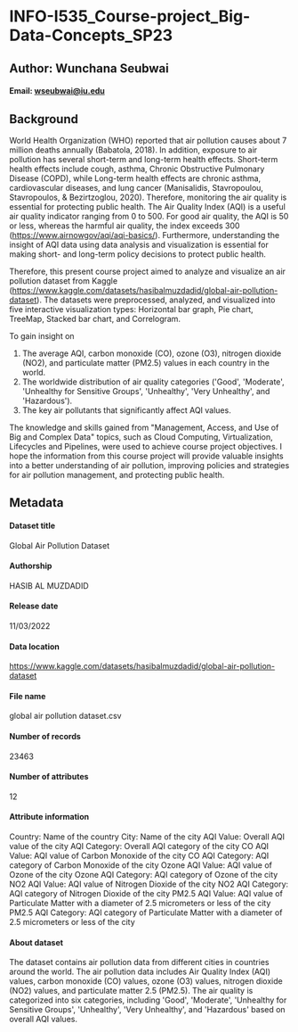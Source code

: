 # INFO-I535_Course-project_Big-Data-Concepts_SP23
## Author: Wunchana Seubwai
#### Email: wseubwai@iu.edu

## Background 
World Health Organization (WHO) reported that air pollution causes about 7 million deaths annually (Babatola, 2018). In addition, exposure to air pollution has several short-term and long-term health effects. Short-term health effects include cough, asthma, Chronic Obstructive Pulmonary Disease (COPD), while Long-term health effects are chronic asthma, cardiovascular diseases, and lung cancer (Manisalidis, Stavropoulou, Stavropoulos, & Bezirtzoglou, 2020). Therefore, monitoring the air quality is essential for protecting public health. The Air Quality Index (AQI) is a useful air quality indicator ranging from 0 to 500. For good air quality, the AQI is 50 or less, whereas the harmful air quality, the index exceeds 300 (https://www.airnowgov/aqi/aqi-basics/). Furthermore, understanding the insight of AQI data using data analysis and visualization is essential for making short- and long-term policy decisions to protect public health. 

Therefore, this present course project aimed to analyze and visualize an air pollution dataset from Kaggle (https://www.kaggle.com/datasets/hasibalmuzdadid/global-air-pollution-dataset). The datasets were preprocessed, analyzed, and visualized into five interactive visualization types: Horizontal bar graph, Pie chart, TreeMap, Stacked bar chart, and Correlogram.

To gain insight on 
1. The average AQI, carbon monoxide (CO), ozone (O3), nitrogen dioxide (NO2), and particulate matter (PM2.5) values in each country in the world.
2. The worldwide distribution of air quality categories ('Good', 'Moderate', 'Unhealthy for Sensitive Groups', 'Unhealthy', 'Very Unhealthy', and 'Hazardous'). 
3. The key air pollutants that significantly affect AQI values.  

The knowledge and skills gained from "Management, Access, and Use of Big and Complex Data" topics, such as Cloud Computing, Virtualization, Lifecycles and Pipelines, were used to achieve course project objectives. 
I hope the information from this course project will provide valuable insights into a better understanding of air pollution, improving policies and strategies for air pollution management, and protecting public health.

## Metadata
#### Dataset title	
Global Air Pollution Dataset
#### Authorship
HASIB AL MUZDADID
#### Release date
11/03/2022
#### Data location
https://www.kaggle.com/datasets/hasibalmuzdadid/global-air-pollution-dataset
#### File name
global air pollution dataset.csv
#### Number of records
23463 
#### Number of attributes
12
#### Attribute information
Country: Name of the country
City: Name of the city
AQI Value: Overall AQI value of the city
AQI Category: Overall AQI category of the city
CO AQI Value: AQI value of Carbon Monoxide of the city
CO AQI Category: AQI category of Carbon Monoxide of the city
Ozone AQI Value: AQI value of Ozone of the city
Ozone AQI Category: AQI category of Ozone of the city
NO2 AQI Value: AQI value of Nitrogen Dioxide of the city
NO2 AQI Category: AQI category of Nitrogen Dioxide of the city
PM2.5 AQI Value: AQI value of Particulate Matter with a diameter of 2.5 micrometers or less of the city
PM2.5 AQI Category: AQI category of Particulate Matter with a diameter of 2.5 micrometers or less of the city
#### About dataset
The dataset contains air pollution data from different cities in countries around the world. The air pollution data includes Air Quality Index (AQI) values, carbon monoxide (CO) values, ozone (O3) values, nitrogen dioxide (NO2) values, and particulate matter 2.5 (PM2.5). The air quality is categorized into six categories, including 'Good', 'Moderate', 'Unhealthy for Sensitive Groups', 'Unhealthy', 'Very Unhealthy', and 'Hazardous' based on overall AQI values. 
